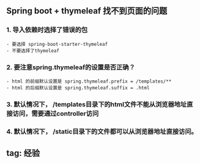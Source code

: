 ## Spring boot + thymeleaf 找不到页面的问题
### 1. 导入依赖时选择了错误的包
    - 要选择 spring-boot-starter-thymeleaf
    - 不要选择了thymeleaf
    
### 2. 要注意spring.thymeleaf的设置是否正确？
    - html 的前缀默认设置是 spring.thymeleaf.prefix = /templates/**
    - html 的后缀默认设置是 spring.thymeleaf.suffix = .html
    
### 3. 默认情况下， /templates目录下的html文件不能从浏览器地址直接访问，需要通过controller访问
### 4. 默认情况下， /static目录下的文件都可以从浏览器地址直接访问。

## tag: 经验
